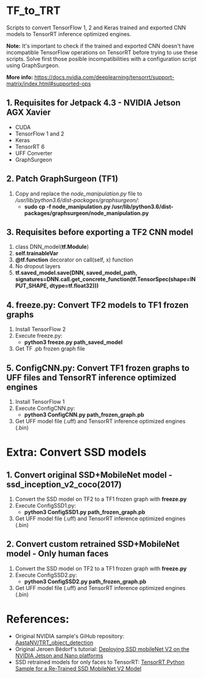 # TF_to_TRT
Scripts to convert TensorFlow 1, 2 and Keras trained and exported CNN models to TensorRT inference optimized engines.

**Note:** It's important to check if the trained and exported CNN doesn't have incompatible TensorFlow operations on TensorRT before trying to use these scripts. Solve first those posible incompatibilities with a configuration script using GraphSurgeon.

**More info:** https://docs.nvidia.com/deeplearning/tensorrt/support-matrix/index.html#supported-ops

## 1. Requisites for Jetpack 4.3 - NVIDIA Jetson AGX Xavier
* CUDA
* TensorFlow 1 and 2
* Keras
* TensorRT 6
* UFF Converter
* GraphSurgeon

## 2. Patch GraphSurgeon (TF1)
1.  Copy and replace the *node_manipulation.py* file to */usr/lib/python3.6/dist-packages/graphsurgeon/*:
    * **sudo cp -f node_manipulation.py /usr/lib/python3.6/dist-packages/graphsurgeon/node_manipulation.py**

## 3. Requisites before exporting a TF2 CNN model
1.  class DNN_model(**tf.Module**)
2.  **self.trainableVar**
3.  **@tf.function** decorator on call(self, x) function
4.  No dropout layers
5.  **tf.saved_model.save(DNN, saved_model_path, signatures=DNN.__call__.get_concrete_function(tf.TensorSpec(shape=INPUT_SHAPE, dtype=tf.float32)))**

## 4. freeze.py: Convert TF2 models to TF1 frozen graphs
1.  Install TensorFlow 2
2.  Execute freeze.py:
    *   **python3 freeze.py path_saved_model**
3.  Get TF .pb frozen graph file

## 5. ConfigCNN.py: Convert TF1 frozen graphs to UFF files and TensorRT inference optimized engines
1.  Install TensorFlow 1
2.  Execute ConfigCNN.py:
    * **python3 ConfigCNN.py path_frozen_graph.pb**
3.  Get UFF model file (.uff) and TensorRT inference optimized engines (.bin)

# Extra: Convert SSD models
## 1. Convert original SSD+MobileNet model - ssd_inception_v2_coco(2017)
1.  Convert the SSD model on TF2 to a TF1 frozen graph with **freeze.py**
2.  Execute ConfigSSD1.py:
    * **python3 ConfigSSD1.py path_frozen_graph.pb**
3.  Get UFF model file (.uff) and TensorRT inference optimized engines (.bin)

## 2. Convert custom retrained SSD+MobileNet model - Only human faces
1.  Convert the SSD model on TF2 to a TF1 frozen graph with **freeze.py**
2.  Execute ConfigSSD2.py:
    * **python3 ConfigSSD2.py path_frozen_graph.pb**
3.  Get UFF model file (.uff) and TensorRT inference optimized engines (.bin)

# References:
* Original NVIDIA sample's GiHub repository: <a href=https://github.com/AastaNV/TRT_object_detection>AastaNV/TRT_object_detection</a>
* Original Jeroen Bédorf's tutorial: <a href=https://www.minds.ai/post/deploying-ssd-mobilenet-v2-on-the-nvidia-jetson-and-nano-platforms>Deploying SSD mobileNet V2 on the NVIDIA Jetson and Nano platforms</a>
* SSD retrained models for only faces to TensorRT: <a href=https://github.com/brokenerk/TRT-SSD-MobileNetV2>TensorRT Python Sample for a Re-Trained SSD MobileNet V2 Model</a>
